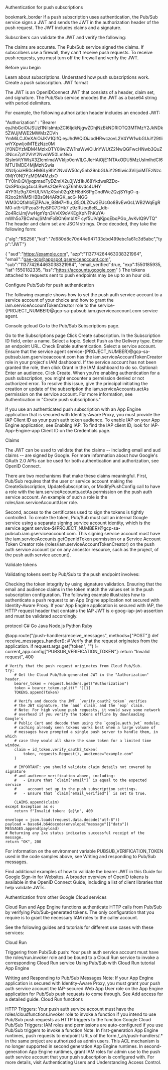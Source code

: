 Authentication for push subscriptions

bookmark_border
If a push subscription uses authentication, the Pub/Sub service signs a JWT and sends the JWT in the authorization header of the push request. The JWT includes claims and a signature.

Subscribers can validate the JWT and verify the following:

The claims are accurate.
The Pub/Sub service signed the claims.
If subscribers use a firewall, they can't receive push requests. To receive push requests, you must turn off the firewall and verify the JWT.

Before you begin

Learn about subscriptions.
Understand how push subscriptions work.
Create a push subscription.
JWT format

The JWT is an OpenIDConnect JWT that consists of a header, claim set, and signature. The Pub/Sub service encodes the JWT as a base64 string with period delimiters.

For example, the following authorization header includes an encoded JWT:


"Authorization" : "Bearer
eyJhbGciOiJSUzI1NiIsImtpZCI6IjdkNjgwZDhjNzBkNDRlOTQ3MTMzY2JkNDk5ZWJjMWE2MWMzZDVh
YmMiLCJ0eXAiOiJKV1QifQ.eyJhdWQiOiJodHRwczovL2V4YW1wbGUuY29tIiwiYXpwIjoiMTEzNzc0M
jY0NDYzMDM4MzIxOTY0IiwiZW1haWwiOiJnYWUtZ2NwQGFwcHNwb3QuZ3NlcnZpY2VhY2NvdW50LmNvb
SIsImVtYWlsX3ZlcmlmaWVkIjp0cnVlLCJleHAiOjE1NTAxODU5MzUsImlhdCI6MTU1MDE4MjMzNSwia
XNzIjoiaHR0cHM6Ly9hY2NvdW50cy5nb29nbGUuY29tIiwic3ViIjoiMTEzNzc0MjY0NDYzMDM4MzIxO
TY0In0.QVjyqpmadTyDZmlX2u3jWd1kJ68YkdwsRZDo-QxSPbxjug4ucLBwAs2QePrcgZ6hhkvdc4UHY
4YF3fz9g7XHULNVIzX5xh02qXEH8dK6PgGndIWcZQzjSYfgO-q-R2oo2hNM5HBBsQN4ARtGK_acG-NGG
WM3CQfahbEjZPAJe_B8M7HfIu_G5jOLZCw2EUcGo8BvEwGcLWB2WqEgRM0-xt5-UPzoa3-FpSPG7DHk7
z9zRUeq6eB__ldb-2o4RciJmjVwHgnYqn3VvlX9oVKEgXpNFhKuYA-mWh5o7BCwhujSMmFoBOh6mbIXF
cyf5UiVqKjpqEbqPGo_AvKvIQ9VTQ" 
The header and claim set are JSON strings. Once decoded, they take the following form:


{"alg":"RS256","kid":"7d680d8c70d44e947133cbd499ebc1a61c3d5abc","typ":"JWT"}

{
   "aud":"https://example.com",
   "azp":"113774264463038321964",
   "email":"gae-gcp@appspot.gserviceaccount.com",
   "sub":"113774264463038321964",
   "email_verified":true,
   "exp":1550185935,
   "iat":1550182335,
   "iss":"https://accounts.google.com"
  }
The tokens attached to requests sent to push endpoints may be up to an hour old.

Configure Pub/Sub for push authentication

The following example shows how to set the push auth service account to a service account of your choice and how to grant the iam.serviceAccountTokenCreator role to the service-{PROJECT_NUMBER}@gcp-sa-pubsub.iam.gserviceaccount.com service agent.

Console
gcloud
Go to the Pub/Sub Subscriptions page.

Go to the Subscriptions page
Click Create subscription.
In the Subscription ID field, enter a name.
Select a topic.
Select Push as the Delivery type.
Enter an endpoint URL.
Check Enable authentication.
Select a service account.
Ensure that the service agent service-{PROJECT_NUMBER}@gcp-sa-pubsub.iam.gserviceaccount.com has the iam.serviceAccountTokenCreator role in your project's IAM dashboard. If the service account has not been granted the role, then click Grant in the IAM dashboard to do so.
Optional: Enter an audience.
Click Create.
When you're enabling authentication for a push subscription, you might encounter a permission denied or not authorized error. To resolve this issue, give the principal initiating the creation or update of the subscription the iam.serviceAccounts.actAs permission on the service account. For more information, see Authentication in "Create push subscriptions."

If you use an authenticated push subscription with an App Engine application that is secured with Identity-Aware Proxy, you must provide the IAP Client ID as your push auth token audience. To enable IAP on your App Engine application, see Enabling IAP. To find the IAP client ID, look for IAP-App-Engine-app Client ID on the Credentials page.

Claims

The JWT can be used to validate that the claims -- including email and aud claims -- are signed by Google. For more information about how Google's OAuth 2.0 APIs can be used for both authentication and authorization, see OpenID Connect.

There are two mechanisms that make these claims meaningful. First, Pub/Sub requires that the user or service account making the CreateSubscription, UpdateSubscription, or ModifyPushConfig call to have a role with the iam.serviceAccounts.actAs permission on the push auth service account. An example of such a role is the roles/iam.serviceAccountUser role.

Second, access to the certificates used to sign the tokens is tightly controlled. To create the token, Pub/Sub must call an internal Google service using a separate signing service account identity, which is the service agent service-${PROJECT_NUMBER}@gcp-sa-pubsub.iam.gserviceaccount.com. This signing service account must have the iam.serviceAccounts.getOpenIdToken permission or a Service Account Token Creator role (roles/iam.serviceAccountTokenCreator) on the push auth service account (or on any ancestor resource, such as the project, of the push auth service account).

Validate tokens

Validating tokens sent by Pub/Sub to the push endpoint involves:

Checking the token integrity by using signature validation.
Ensuring that the email and audience claims in the token match the values set in the push subscription configuration.
The following example illustrates how to authenticate a push request to an App Engine application not secured with Identity-Aware Proxy. If your App Engine application is secured with IAP, the HTTP request header that contains the IAP JWT is x-goog-iap-jwt-assertion and must be validated accordingly.

protocol
C#
Go
Java
Node.js
Python
Ruby



@app.route("/push-handlers/receive_messages", methods=["POST"])
def receive_messages_handler():
    # Verify that the request originates from the application.
    if request.args.get("token", "") != current_app.config["PUBSUB_VERIFICATION_TOKEN"]:
        return "Invalid request", 400

    # Verify that the push request originates from Cloud Pub/Sub.
    try:
        # Get the Cloud Pub/Sub-generated JWT in the "Authorization" header.
        bearer_token = request.headers.get("Authorization")
        token = bearer_token.split(" ")[1]
        TOKENS.append(token)

        # Verify and decode the JWT. `verify_oauth2_token` verifies
        # the JWT signature, the `aud` claim, and the `exp` claim.
        # Note: For high volume push requests, it would save some network
        # overhead if you verify the tokens offline by downloading Google's
        # Public Cert and decode them using the `google.auth.jwt` module;
        # caching already seen tokens works best when a large volume of
        # messages have prompted a single push server to handle them, in which
        # case they would all share the same token for a limited time window.
        claim = id_token.verify_oauth2_token(
            token, requests.Request(), audience="example.com"
        )

        # IMPORTANT: you should validate claim details not covered by signature
        # and audience verification above, including:
        #   - Ensure that `claim["email"]` is equal to the expected service
        #     account set up in the push subscription settings.
        #   - Ensure that `claim["email_verified"]` is set to true.

        CLAIMS.append(claim)
    except Exception as e:
        return f"Invalid token: {e}\n", 400

    envelope = json.loads(request.data.decode("utf-8"))
    payload = base64.b64decode(envelope["message"]["data"])
    MESSAGES.append(payload)
    # Returning any 2xx status indicates successful receipt of the message.
    return "OK", 200
For information on the environment variable PUBSUB_VERIFICATION_TOKEN used in the code samples above, see Writing and responding to Pub/Sub messages.

Find additional examples of how to validate the bearer JWT in this Guide for Google Sign-in for Websites. A broader overview of OpenID tokens is available in the OpenID Connect Guide, including a list of client libraries that help validate JWTs.

Authentication from other Google Cloud services

Cloud Run and App Engine functions authenticate HTTP calls from Pub/Sub by verifying Pub/Sub-generated tokens. The only configuration that you require is to grant the necessary IAM roles to the caller account.

See the following guides and tutorials for different use cases with these services:

Cloud Run

Triggering from Pub/Sub push: Your push auth service account must have the roles/run.invoker role and be bound to a Cloud Run service to invoke a corresponding Cloud Run service
Using Pub/Sub with Cloud Run tutorial
App Engine

Writing and Responding to Pub/Sub Messages
Note: If your App Engine application is secured with Identity-Aware Proxy, you must grant your push auth service account the IAP-secured Web App User role on the App Engine application for Pub/Sub push requests to come through. See Add access for a detailed guide.
Cloud Run functions

HTTP Triggers: Your push auth service account must have the roles/cloudfunctions.invoker role to invoke a function if you intend to use Pub/Sub push requests as HTTP triggers to the function
Google Cloud Pub/Sub Triggers: IAM roles and permissions are auto-configured if you use Pub/Sub triggers to invoke a function
Note: In first-generation App Engine runtimes, push requests to endpoint URLs of the form /_ah/push-handlers/.* in the same project are authorized as admin users. This ACL mechanism is no longer supported in second generation App Engine runtimes. In second-generation App Engine runtimes, grant IAM roles for admin use to the push auth service account that your push subscription is configured with. For more details, visit Authenticating Users and Understanding Access Control.
